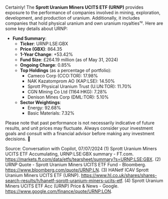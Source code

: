 Certainly! The **Sprott Uranium Miners UCITS ETF (URNP)** provides exposure to the performance of companies involved in mining, exploration, development, and production of uranium. Additionally, it includes companies that hold physical uranium and own uranium royalties¹². Here are some key details about URNP:

- **Fund Summary**:
    - **Ticker**: URNP:LSE:GBX
    - **Price (GBX)**: 864.35
    - **1-Year Change**: +53.42%
    - **Fund Size**: £264.19 million (as of May 31, 2024)
    - **Ongoing Charge**: 0.85%
    - **Top Holdings** (as a percentage of portfolio):
        - Cameco Corp (CCO:TOR): 17.98%
        - NAK Kazatomprom AO (KAP:LSE): 14.50%
        - Sprott Physical Uranium Trust (U.UN:TOR): 11.70%
        - CGN Mining Co Ltd (1164:HKG): 7.28%
        - Denison Mines Corp (DML:TOR): 5.10%
    - **Sector Weightings**:
        - Energy: 92.68%
        - Basic Materials: 7.32%

Please note that past performance is not necessarily indicative of future results, and unit prices may fluctuate. Always consider your investment goals and consult with a financial advisor before making any investment decisions. 🌟

Source: Conversation with Copilot, 07/07/2024
(1) Sprott Uranium Miners UCITS ETF Accumulating, URNP:LSE:GBX summary - FT.com. https://markets.ft.com/data/etfs/tearsheet/summary?s=URNP:LSE:GBX.
(2) URNP Quote - Sprott Uranium Miners UCITS ETF Fund - Bloomberg. https://www.bloomberg.com/quote/URNP:LN.
(3) HANetf ICAV Sprott Uranium Miners UCITS ETF (URNP). https://www.hl.co.uk/shares/shares-search-results/h/hanetf-sprott-uranium-miners-ucits-etf.
(4) Sprott Uranium Miners UCITS ETF Acc (URNP) Price & News - Google. https://www.google.com/finance/quote/URNP:LON.